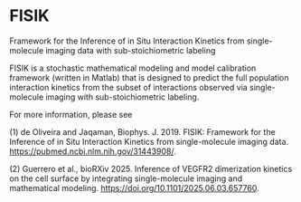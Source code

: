 # FISIK
Framework for the Inference of in Situ Interaction Kinetics from single-molecule imaging data with sub-stoichiometric labeling

FISIK is a stochastic mathematical modeling and model calibration framework (written in Matlab) that is designed to predict the full population interaction kinetics from the subset of interactions observed via single-molecule imaging with sub-stoichiometric labeling.

For more information, please see 

(1) de Oliveira and Jaqaman, Biophys. J. 2019. FISIK: Framework for the Inference of in Situ Interaction Kinetics from single-molecule imaging data. https://pubmed.ncbi.nlm.nih.gov/31443908/. 

(2) Guerrero et al., bioRXiv 2025. Inference of VEGFR2 dimerization kinetics on the cell surface by integrating single-molecule imaging and mathematical modeling. https://doi.org/10.1101/2025.06.03.657760.
